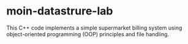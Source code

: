 # moin-datastrure-lab
This C++ code implements a simple supermarket billing system using object-oriented programming (OOP) principles and file handling.
